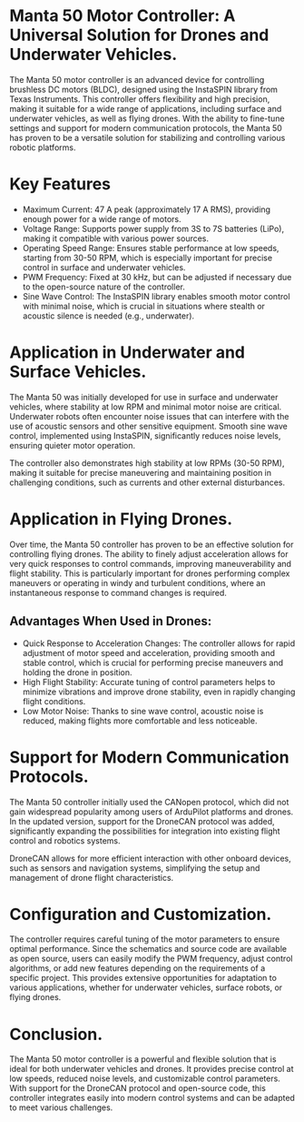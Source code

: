 # Manta 50 Motor Controller: A Universal Solution for Drones and Underwater Vehicles.
The Manta 50 motor controller is an advanced device for controlling brushless DC motors (BLDC), designed using the InstaSPIN library from Texas Instruments. This controller offers flexibility and high precision, making it suitable for a wide range of applications, including surface and underwater vehicles, as well as flying drones. With the ability to fine-tune settings and support for modern communication protocols, the Manta 50 has proven to be a versatile solution for stabilizing and controlling various robotic platforms.

# Key Features
* Maximum Current: 47 A peak (approximately 17 A RMS), providing enough power for a wide range of motors.
* Voltage Range: Supports power supply from 3S to 7S batteries (LiPo), making it compatible with various power sources.
* Operating Speed Range: Ensures stable performance at low speeds, starting from 30-50 RPM, which is especially important for precise control in surface and underwater vehicles.
* PWM Frequency: Fixed at 30 kHz, but can be adjusted if necessary due to the open-source nature of the controller.
* Sine Wave Control: The InstaSPIN library enables smooth motor control with minimal noise, which is crucial in situations where stealth or acoustic silence is needed (e.g., underwater).
# Application in Underwater and Surface Vehicles.
The Manta 50 was initially developed for use in surface and underwater vehicles, where stability at low RPM and minimal motor noise are critical. Underwater robots often encounter noise issues that can interfere with the use of acoustic sensors and other sensitive equipment. Smooth sine wave control, implemented using InstaSPIN, significantly reduces noise levels, ensuring quieter motor operation.

The controller also demonstrates high stability at low RPMs (30-50 RPM), making it suitable for precise maneuvering and maintaining position in challenging conditions, such as currents and other external disturbances.

# Application in Flying Drones.
Over time, the Manta 50 controller has proven to be an effective solution for controlling flying drones. The ability to finely adjust acceleration allows for very quick responses to control commands, improving maneuverability and flight stability. This is particularly important for drones performing complex maneuvers or operating in windy and turbulent conditions, where an instantaneous response to command changes is required.

## Advantages When Used in Drones:
* Quick Response to Acceleration Changes: The controller allows for rapid adjustment of motor speed and acceleration, providing smooth and stable control, which is crucial for performing precise maneuvers and holding the drone in position.
* High Flight Stability: Accurate tuning of control parameters helps to minimize vibrations and improve drone stability, even in rapidly changing flight conditions.
* Low Motor Noise: Thanks to sine wave control, acoustic noise is reduced, making flights more comfortable and less noticeable.
# Support for Modern Communication Protocols.
The Manta 50 controller initially used the CANopen protocol, which did not gain widespread popularity among users of ArduPilot platforms and drones. In the updated version, support for the DroneCAN protocol was added, significantly expanding the possibilities for integration into existing flight control and robotics systems.

DroneCAN allows for more efficient interaction with other onboard devices, such as sensors and navigation systems, simplifying the setup and management of drone flight characteristics.

# Configuration and Customization.
The controller requires careful tuning of the motor parameters to ensure optimal performance. Since the schematics and source code are available as open source, users can easily modify the PWM frequency, adjust control algorithms, or add new features depending on the requirements of a specific project. This provides extensive opportunities for adaptation to various applications, whether for underwater vehicles, surface robots, or flying drones.

# Conclusion.
The Manta 50 motor controller is a powerful and flexible solution that is ideal for both underwater vehicles and drones. It provides precise control at low speeds, reduced noise levels, and customizable control parameters. With support for the DroneCAN protocol and open-source code, this controller integrates easily into modern control systems and can be adapted to meet various challenges.
